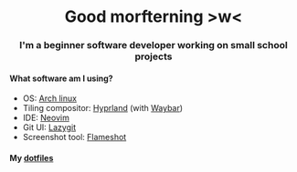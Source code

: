 <h1 align="center">Good morfterning &gt;w&lt; </h1>
<h3 align="center">I'm a beginner software developer working on small school projects</h3>

#### What software am I using?
- OS: [Arch linux](https://archlinux.org/)
- Tiling compositor: [Hyprland](https://github.com/hyprwm/Hyprland) (with [Waybar](https://github.com/Alexays/Waybar))
- IDE: [Neovim](https://github.com/neovim/neovim)
- Git UI: [Lazygit](https://github.com/jesseduffield/lazygit)
- Screenshot tool: [Flameshot](https://github.com/flameshot-org/flameshot)
#### My [dotfiles](https://github.com/quadratic-bit/dotfiles)
